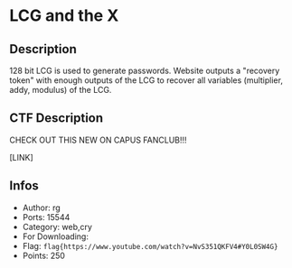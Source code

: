 LCG and the X
=============

## Description

128 bit LCG is used to generate passwords. Website outputs a "recovery token" with enough outputs of the LCG to recover all variables (multiplier, addy, modulus) of the LCG.

## CTF Description

CHECK OUT THIS NEW ON CAPUS FANCLUB!!!

[LINK]

## Infos

* Author: rg
* Ports: 15544 
* Category: web,cry
* For Downloading: 
* Flag: `flag{https://www.youtube.com/watch?v=NvS351QKFV4#Y0L0SW4G}`
* Points: 250
